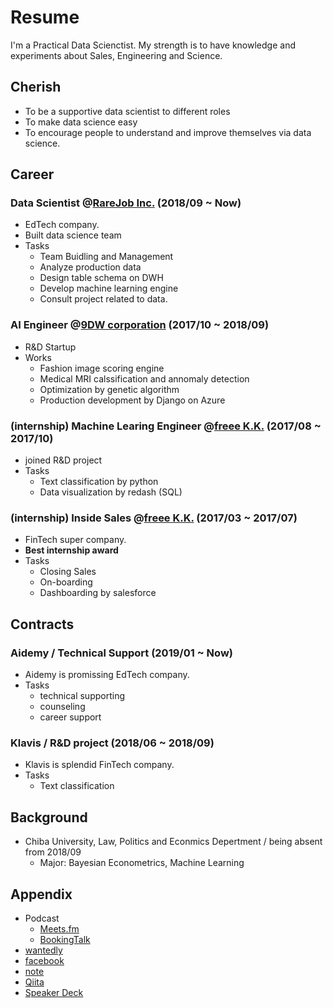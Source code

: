 # Resume 
I'm a Practical Data Scienctist. My strength is to have knowledge and experiments about Sales, Engineering and Science. 

## Cherish
- To be a supportive data scientist to different roles
- To make data science easy 
- To encourage people to understand and improve themselves via data science.

## Career 
### Data Scientist @[RareJob Inc.](https://www.rarejob.com/) (2018/09 ~ Now)
  - EdTech company.
  - Built data science team
  - Tasks
    - Team Buidling and Management
    - Analyze production data
    - Design table schema on DWH
    - Develop machine learning engine
    - Consult project related to data.

### AI Engineer @[9DW corporation](https://9dw.jp/) (2017/10 ~ 2018/09)
  - R&D Startup
  - Works
    - Fashion image scoring engine
    - Medical MRI calssification and annomaly detection
    - Optimization by genetic algorithm
    - Production development by Django on Azure

### (internship) Machine Learing Engineer @[freee K.K.](https://corp.freee.co.jp/) (2017/08 ~ 2017/10)
  - joined R&D project
  - Tasks
    - Text classification by python 
    - Data visualization by redash (SQL)

### (internship) Inside Sales @[freee K.K.](https://corp.freee.co.jp/) (2017/03 ~ 2017/07)
  - FinTech super company.
  - **Best internship award**
  - Tasks
    - Closing Sales
    - On-boarding
    - Dashboarding by salesforce
    
## Contracts
### Aidemy / Technical Support (2019/01 ~ Now)
  - Aidemy is promissing EdTech company.
  - Tasks
    - technical supporting 
    - counseling 
    - career support 

### Klavis / R&D project (2018/06 ~ 2018/09)
  - Klavis is splendid FinTech company. 
  - Tasks 
    - Text classification
    
## Background
  - Chiba University, Law, Politics and Econmics Depertment / being absent from 2018/09
    - Major: Bayesian Econometrics, Machine Learning
    
## Appendix
  - Podcast
    - [Meets.fm](https://anchor.fm/meetsfm)
    - [BookingTalk](https://anchor.fm/booking-talk)
  - [wantedly](https://www.wantedly.com/users/99972307)
  - [facebook](https://www.facebook.com/hayata.yamamoto)
  - [note](https://note.mu/hayata_yamamoto)
  - [Qiita](https://qiita.com/hayata-yamamoto)
  - [Speaker Deck](https://speakerdeck.com/hayata_yamamoto)
